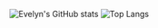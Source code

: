 
![Evelyn's GitHub stats](https://github-readme-stats.vercel.app/api?username=evelynsfranca&hide=contribs,prs&show_icons=true&theme=midnight-purple&count_private=true)
![Top Langs](https://github-readme-stats.vercel.app/api/top-langs/?username=evelynsfranca&layout=compact)
